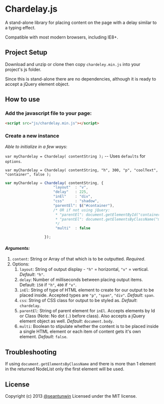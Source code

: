 # Chardelay.js

A stand-alone library for placing content on the page with a delay similar to a typing effect.

Compatible with most modern browsers, including IE8+.

## Project Setup

Download and unzip or clone then copy `chardeley.min.js` into your project's js folder.

Since this is stand-alone there are no dependencies, although it is ready to accept a jQuery element object.

## How to use

### Add the javascript file to your page:

```html
<script src="js/chardelay.min.js"></script>
```

### Create a new instance

_Able to initialize in a few ways_:

`var myChardelay = Chardelay( contentString );` -- Uses `defaults` for `options`.

`var myChardelay = Chardelay( contentString, "h", 300, "p", "coolText", "container", false );`

```js
var myChardelay = Chardelay( contentString, {
                      "layout"  : "v",
                      "delay"   : 225,
                      "inEl"    : "div",
                      "css"     : "shadow",
                      "parentEl": $("#container"),
                      /* OR if not using jQuery:
                       * "parentEl": document.getElementById("container")
                       * "parentEl": document.getElementsByClassName("myClass")
                       */
                       "multi"  : false

                  });
```

#### _Arguments:_

1. `content`: String or Array of that which is to be outputted. _Required_.
2. Options:
    1. `layout`: String of output display - `"h"` = horizontal, `"v"` = vertical. _Default_: `"h"`.
    2. `delay`: Number of milliseconds between placing output items. Default: `150` if `"h"`, `400` if `"v"`.
    3. `inEl`: String of type of HTML element to create for our output to be placed inside. Accepted types are `"p"`, `"span"`, `"div"`. _Default_: `span`. 
    4. `css`: String of CSS class for output to be styled as. _Default_: `chardelay`.
    5. `parentEl`: String of parent element for `inEl`. Accepts elements by Id or Class (Note: No dot (`.`) before class). Also accepts a jQuery element object as well. _Default_: `document.body`.
    6. `multi`: Boolean to stipulate whether the content is to be placed inside a single HTML element or each item of content gets it's own element. _Default_: `false`.


## Troubleshooting

If using `document.getElementsByClassName` and there is more than 1 element in the returned NodeList
 only the first element will be used.

## License

Copyright (c) 2013 [@seantunwin](https://twitter.com/seantunwin) Licensed under the MIT license.
